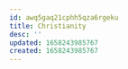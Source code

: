 ```yaml
---
id: awq5gaq21cphh5qza6rgeku
title: Christianity
desc: ''
updated: 1658243985767
created: 1658243985767
---
```

